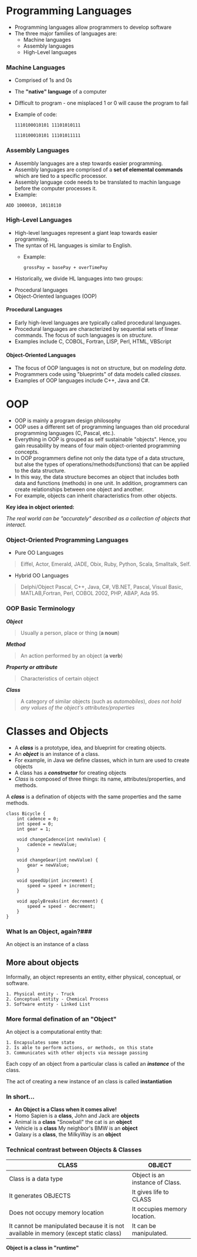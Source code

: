 Programming Languages
=====================
* Programming languages allow programmers to develop software
* The three major families of languages are:
	* Machine languages
	* Assembly languages
	* High-Level languages

### Machine Languages
* Comprised of 1s and 0s
* The **"native" language** of a computer
* Difficult to program - one misplaced 1 or 0 will cause the program to fail
* Example of code:

  ```
  1110100010101 11101010111
  ```  
  ```
  1110100010101 11101011111
  ```
  
### Assembly Languages
* Assembly languages are a step towards easier programming.
* Assembly languages are comprised of a **set of elemental commands** which are tied to a specific processor.
* Assembly language code needs to be translated to machin language before the computer processes it.
* Example:

 ```
 ADD 1000010, 10110110
 ```
 
### High-Level Languages
* High-level languages represent a giant leap towards easier programming.
* The syntax of HL languages is similar to English.
	* Example:
	
		```
		grossPay = basePay + overTimePay
		```
* Historically, we divide HL languages into two groups:
 - Procedural languages
 - Object-Oriented languages (OOP)

#### Procedural Languages
* Early high-level languages are typically called procedural languages.
* Procedural languages are characterized by sequential sets of linear commands. The focus of such languages is on *structure*.
* Examples include C, COBOL, Fortran, LISP, Perl, HTML, VBScript

#### Object-Oriented Languages
* The focus of OOP languages is not on structure, but on *modeling data*.
* Programmers code using "blueprints" of data models called *classes*.
* Examples of OOP languages include C++, Java and C#.

OOP
===
* OOP is mainly a program design philosophy
* OOP uses a different set of programming languages than old procedural programming languages (C, Pascal, etc.).
* Everything in OOP is grouped as self sustainable "objects". Hence, you gain reusability by means of four main object-oriented programming concepts.
* In OOP programmers define not only the data type of a data structure, but alse the types of operations/methods(functions) that can be applied to the data structure.
* In this way, the data structure becomes an object that includes both data and functions (methods) in one unit. In addition, programmers can create relationships between one object and another.
* For example, objects can inherit characteristics from other objects.

**Key idea in object oriented:**

*The real world can be "accurately" described as a collection of objects that interact.*

### Object-Oriented Programming Languages
* Pure OO Languages
> Eiffel, Actor, Emerald, JADE, Obix, Ruby, Python, Scala, Smalltalk, Self.

* Hybrid OO Languages
> Delphi/Object Pascal, C++, Java, C#, VB.NET, Pascal, Visual Basic, MATLAB,Fortran, Perl, COBOL 2002, PHP, ABAP, Ada 95.

### OOP Basic Terminology
***Object***
> Usually a person, place or thing (**a noun**)

***Method***
> An action performed by an object (**a verb**)

***Property or attribute***
> Characteristics of certain object

***Class***
> A category of similar objects (such as *automobiles*), *does not hold any values of the object's attributes/properties*

Classes and Objects
===
* A ***class*** is a prototype, idea, and blueprint for creating objects.
* An ***object*** is an instance of a class.
* For example, in Java we define classes, which in turn are used to create objects
* A class has a ***constructor*** for creating objects
* *Class* is composed of three things: its name, attributes/properties, and methods.

A ***class*** is a defination of objects with the same properties and the same methods.

```
class Bicycle {
	int cadence = 0;
	int speed = 0;
	int gear = 1;
	
	void changeCadence(int newValue) {
		cadence = newValue;
	}
	
	void changeGear(int newValue) {
		gear = newValue;
	}
	
	void speedUp(int increment) {
		speed = speed + increment;
	}
	
	void applyBreaks(int decrement) {
		speed = speed - decrement;
	}
}
```

### What Is an Object, again?###

An object is an instance of a class


## More about objects
 Informally, an object represents an entity, either physical, conceptual, or software.

	1. Physical entity - Truck
	2. Conceptual entity - Chemical Process 
	3. Software entity - Linked List

### More formal defination of an "Object"

An object is a computational entity that:

	1. Encapsulates some state
	2. Is able to perform actions, or methods, on this state
	3. Communicates with other objects via message passing

	
Each copy of an object from a particular class is called an ***instance*** of the class.

The act of creating a new instance of an class is called **instantiation**

### In short...

* **An Object is a Class when it comes alive!**
* Homo Sapien is a **class**, John and Jack are **objects**
* Animal is a **class** "Snowball" the cat is an **object**
* Vehicle is a **class** My neighbor's BMW is an **object**
* Galaxy is a **class**, the MilkyWay is an **object**

### Technical contrast between Objects & Classes

|CLASS|OBJECT|
|-----|------|
|Class is a data type| Object is an instance of Class.|
|It generates OBJECTS|It gives life to CLASS|
|Does not occupy memory location|It occupies memory location.|
|It cannot be manipulated because it is not available in memory (except static class)| It can be manipulated.|

**Object is a class in "runtime"**